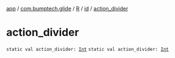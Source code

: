 [app](../../../index.md) / [com.bumptech.glide](../../index.md) / [R](../index.md) / [id](index.md) / [action_divider](./action_divider.md)

# action_divider

`static val action_divider: `[`Int`](https://kotlinlang.org/api/latest/jvm/stdlib/kotlin/-int/index.html)
`static val action_divider: `[`Int`](https://kotlinlang.org/api/latest/jvm/stdlib/kotlin/-int/index.html)